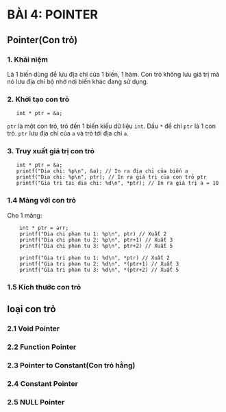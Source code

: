 # BÀI 4: POINTER

## Pointer(Con trỏ)

### 1. Khái niệm
   Là 1 biến dùng để lưu địa chỉ của 1 biến, 1 hàm. Con trỏ không lưu giá trị mà nó lưu địa chỉ bộ nhớ nơi biến khác đang sử dụng.

### 2. Khởi tạo con trỏ

```int a = 10;
   int * ptr = &a;  
```
   ```ptr``` là một con trỏ, trỏ đến 1 biến kiểu dữ liệu ```int```. Dấu ```*``` để chỉ ```ptr``` là 1 con trỏ.
   ```ptr``` lưu địa chỉ của ```a``` và trỏ tới địa chỉ ```a```.
   
### 3. Truy xuất giá trị con trỏ

```int a = 10;
   int * ptr = &a;
   printf("Dia chi: %p\n", &a); // In ra địa chỉ của biến a
   printf("Dia chi: %p\n", ptr); // In ra giá trị của con trỏ ptr
   printf("Gia tri tai dia chi: %d\n", *ptr); // In ra giá trị a = 10
```

### 1.4 Mảng với con trỏ

Cho 1 mảng:
``` int arr[] = { 2, 3, 5, 7, 8 };
    int * ptr = arr;
    printf("Dia chi phan tu 1: %p\n", ptr) // Xuất 2
    printf("Dia chi phan tu 2: %p\n", ptr+1) // Xuất 3
    printf("Dia chi phan tu 3: %p\n", ptr+2) // Xuất 5

    printf("Gia tri phan tu 1: %d\n", *ptr) // Xuất 2
    printf("Gia tri phan tu 2: %d\n", *(ptr+1) // Xuất 3
    printf("Gia tri phan tu 3: %d\n", *(ptr+2) // Xuất 5   
```
### 1.5 Kích thước con trỏ

##  loại con trỏ

### 2.1 Void Pointer

### 2.2 Function Pointer

### 2.3 Pointer to Constant(Con trỏ hằng)

### 2.4 Constant Pointer

### 2.5 NULL Pointer 

















   
